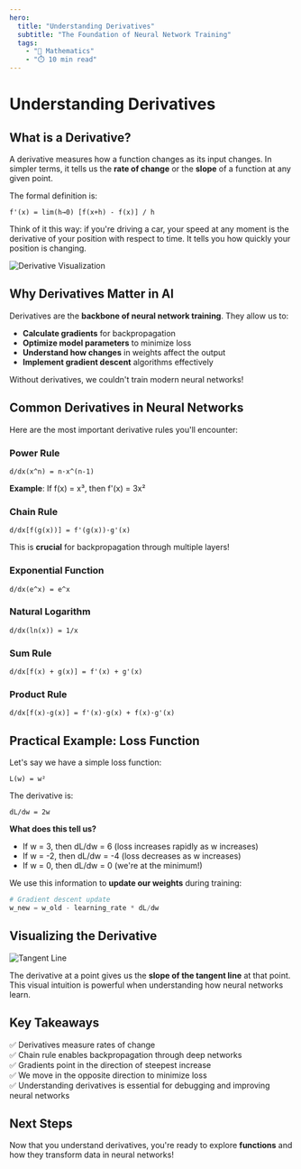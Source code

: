 ```yaml
---
hero:
  title: "Understanding Derivatives"
  subtitle: "The Foundation of Neural Network Training"
  tags:
    - "📐 Mathematics"
    - "⏱️ 10 min read"
---
```


# Understanding Derivatives

## What is a Derivative?

A derivative measures how a function changes as its input changes. In simpler terms, it tells us the **rate of change** or the **slope** of a function at any given point.

The formal definition is:

```
f'(x) = lim(h→0) [f(x+h) - f(x)] / h
```

Think of it this way: if you're driving a car, your speed at any moment is the derivative of your position with respect to time. It tells you how quickly your position is changing.

![Derivative Visualization](derivative-graph.png)

## Why Derivatives Matter in AI

Derivatives are the **backbone of neural network training**. They allow us to:

- **Calculate gradients** for backpropagation
- **Optimize model parameters** to minimize loss
- **Understand how changes** in weights affect the output
- **Implement gradient descent** algorithms effectively

Without derivatives, we couldn't train modern neural networks!

## Common Derivatives in Neural Networks

Here are the most important derivative rules you'll encounter:

### Power Rule
```
d/dx(x^n) = n·x^(n-1)
```

**Example**: If f(x) = x³, then f'(x) = 3x²

### Chain Rule
```
d/dx[f(g(x))] = f'(g(x))·g'(x)
```

This is **crucial** for backpropagation through multiple layers!

### Exponential Function
```
d/dx(e^x) = e^x
```

### Natural Logarithm
```
d/dx(ln(x)) = 1/x
```

### Sum Rule
```
d/dx[f(x) + g(x)] = f'(x) + g'(x)
```

### Product Rule
```
d/dx[f(x)·g(x)] = f'(x)·g(x) + f(x)·g'(x)
```

## Practical Example: Loss Function

Let's say we have a simple loss function:

```
L(w) = w²
```

The derivative is:
```
dL/dw = 2w
```

**What does this tell us?**

- If w = 3, then dL/dw = 6 (loss increases rapidly as w increases)
- If w = -2, then dL/dw = -4 (loss decreases as w increases)
- If w = 0, then dL/dw = 0 (we're at the minimum!)

We use this information to **update our weights** during training:

```python
# Gradient descent update
w_new = w_old - learning_rate * dL/dw
```

## Visualizing the Derivative

![Tangent Line](tangent-line.png)

The derivative at a point gives us the **slope of the tangent line** at that point. This visual intuition is powerful when understanding how neural networks learn.

## Key Takeaways

✅ Derivatives measure rates of change  
✅ Chain rule enables backpropagation through deep networks  
✅ Gradients point in the direction of steepest increase  
✅ We move in the opposite direction to minimize loss  
✅ Understanding derivatives is essential for debugging and improving neural networks

## Next Steps

Now that you understand derivatives, you're ready to explore **functions** and how they transform data in neural networks!

